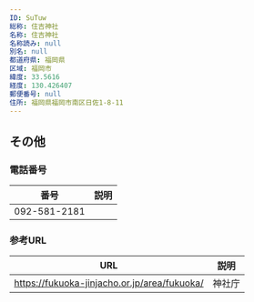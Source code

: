 ```yaml
---
ID: SuTuw
総称: 住吉神社
名称: 住吉神社
名称読み: null
別名: null
都道府県: 福岡県
区域: 福岡市
緯度: 33.5616
経度: 130.426407
郵便番号: null
住所: 福岡県福岡市南区日佐1-8-11
---
```


## その他

### 電話番号

| 番号         | 説明 |
| ------------ | ---- |
| 092-581-2181 |      |

### 参考URL

| URL                                          | 説明   |
| -------------------------------------------- | ------ |
| https://fukuoka-jinjacho.or.jp/area/fukuoka/ | 神社庁 |
